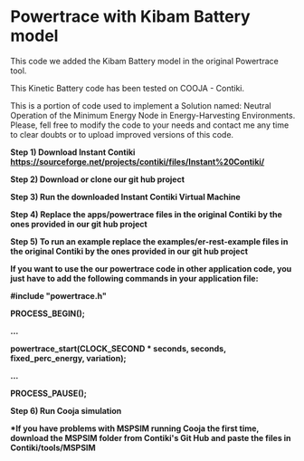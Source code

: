 # Powertrace with Kibam Battery model

This code we added the Kibam Battery model in the original Powertrace tool. 

This Kinetic Battery code has been tested on COOJA - Contiki.

This is a portion of code used to implement a Solution named: Neutral Operation of the Minimum Energy Node in Energy-Harvesting Environments. Please, fell free to modify the code to your needs and contact me any time to clear doubts or to upload improved versions of this code.



<b>Step 1) Download Instant Contiki
https://sourceforge.net/projects/contiki/files/Instant%20Contiki/

Step 2) Download or clone our git hub project

Step 3) Run the downloaded Instant Contiki Virtual Machine

Step 4) Replace the apps/powertrace files in the original Contiki by the ones provided in our git hub project

Step 5) To run an example replace the examples/er-rest-example files in the original Contiki by the ones provided in our git hub project

If you want to use the our powertrace code in other application code, you just have to add the following commands in your application file: 

#include "powertrace.h"


PROCESS_BEGIN();

...

powertrace_start(CLOCK_SECOND * seconds, seconds, fixed_perc_energy, variation);

...

PROCESS_PAUSE();


Step 6) Run Cooja simulation

*If you have problems with MSPSIM running Cooja the first time, download the MSPSIM folder from Contiki's Git Hub and paste the files in Contiki/tools/MSPSIM
